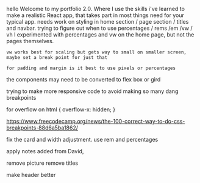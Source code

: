 hello
Welcome to my portfolio 2.0. Where I use the skills i've learned to make a realistic React app, that takes part in most things need for your typical app.
needs work on styling in home section / page section / titles and navbar.
trying to figure out when to use percentages / rems /em /vw / vh 
I experimented with percentages and vw on the home page, but not the pages themselves.


    
    vw works best for scaling but gets way to small on smaller screen, maybe set a break point for just that

    for padding and margin is it best to use pixels or percentages
the components may need to be converted to flex box or gird

trying to make more responsive code to avoid making so many dang breakpoints


for overflow on 
html {
    overflow-x: hidden;
}

https://www.freecodecamp.org/news/the-100-correct-way-to-do-css-breakpoints-88d6a5ba1862/


fix the card and width adjustment.
use rem and percentages 

apply notes added from David,

remove picture
remove titles

make header better
